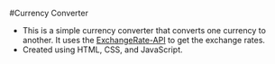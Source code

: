 #Currency Converter

- This is a simple currency converter that converts one currency to another. It uses the [ExchangeRate-API](https://cdn.jsdelivr.net/npm/@fawazahmed0/currency-api@2024-03-06/v1/currencies/eur.json) to get the exchange rates.
- Created using HTML, CSS, and JavaScript.